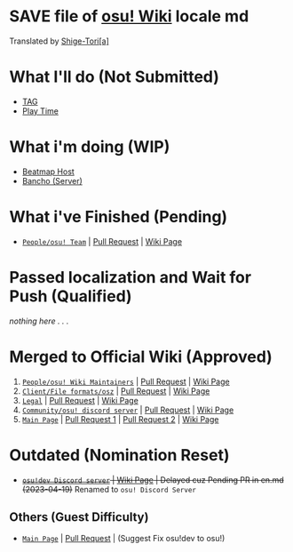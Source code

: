 # SAVE file of [osu! Wiki](https://github.com/ppy/osu-wiki) locale md
Translated by [Shige-Tori[a]](https://osu.ppy.sh/u/4459449)

# What I'll do (Not Submitted)
* [TAG](https://github.com/Sitoria/osuwiki-kor-locale/blob/main/Beatmap/%ED%83%9C%EA%B7%B8.md)
* [Play Time](https://github.com/Sitoria/osuwiki-kor-locale/blob/main/Beatmap/%ED%94%8C%ED%83%90.md)

# What i'm doing (WIP)
* [Beatmap Host](https://github.com/Sitoria/osuwiki-kor-locale/blob/main/Beatmap/%EB%B9%84%ED%8A%B8%EB%A7%B5%20%ED%98%B8%EC%8A%A4%ED%8A%B8.md)
* [Bancho (Server)](https://github.com/Sitoria/osuwiki-kor-locale/blob/main/Wiki/%EB%B0%98%EC%B5%B8%20(%EC%84%9C%EB%B2%84).md)

# What i've Finished (Pending)
* [`People/osu! Team`](https://github.com/Sitoria/osuwiki-kor-locale/blob/main/People/%EC%98%A4%EC%8A%A4%20%ED%8C%80%EC%9B%90%EB%93%A4.md) | [Pull Request](https://github.com/ppy/osu-wiki/pull/9297) | [Wiki Page](https://osu.ppy.sh/wiki/ko/People/osu!_team)

# Passed localization and Wait for Push (Qualified)
*nothing here . . .*

# Merged to Official Wiki (Approved)
1. [`People/osu! Wiki Maintainers`](https://github.com/Sitoria/osuwiki-kor-locale/blob/main/People/%EC%9C%84%ED%82%A4%20%EA%B4%80%EB%A6%AC%EC%9E%90.md) | [Pull Request](https://github.com/ppy/osu-wiki/pull/9150) | [Wiki Page](https://osu.ppy.sh/wiki/ko/People/osu!_wiki_maintainers) 
2. [`Client/File formats/osz`](https://github.com/Sitoria/osuwiki-kor-locale/blob/main/Client/File%20Format/osz%20(%ED%99%95%EC%9E%A5%EC%9E%90).md) | [Pull Request](https://github.com/ppy/osu-wiki/pull/9152) | [Wiki Page](https://osu.ppy.sh/wiki/ko/Client/File_formats/Osz_(file_format))
3. [`Legal`](https://github.com/Sitoria/osuwiki-kor-locale/blob/main/Wiki/%EB%B2%95%EB%A5%A0.md) | [Pull Request](https://github.com/ppy/osu-wiki/pull/9173) | [Wiki Page](https://osu.ppy.sh/legal/ko)
4. [`Community/osu! discord server`](https://github.com/Sitoria/osuwiki-kor-locale/blob/main/Community/osu!%20%EB%94%94%EC%BD%94%20%EC%84%9C%EB%B2%84.md) | [Pull Request](https://github.com/ppy/osu-wiki/pull/9174) | [Wiki Page](https://osu.ppy.sh/wiki/ko/Community/osu!_Discord_server)
5. [`Main Page`](https://github.com/Sitoria/osuwiki-kor-locale/blob/main/Wiki/%EB%A9%94%EC%9D%B8%ED%8E%98%EC%9D%B4%EC%A7%80.md) | [Pull Request 1](https://github.com/ppy/osu-wiki/pull/9225) | [Pull Request 2](https://github.com/ppy/osu-wiki/pull/9296) | [Wiki Page](https://osu.ppy.sh/wiki/ko/Main_Page)

# Outdated (Nomination Reset)
* ~~[`osu!dev Discord server`](https://github.com/Sitoria/osuwiki-kor-locale/blob/main/Community/osu!%20%EA%B0%9C%EB%B0%9C%20%EB%94%94%EC%BD%94%EC%84%AD.md) | [Wiki Page](https://osu.ppy.sh/wiki/ko/Community/osu!dev_Discord_server) | Delayed cuz Pending PR in en.md (2023-04-19)~~ Renamed to `osu! Discord Server`

## Others (Guest Difficulty)
* [`Main Page`](https://github.com/ppy/osu-wiki/pull/9196/commits/a2ed572e4c468589168085837a2486d8a6442336) | [Pull Request](https://github.com/ppy/osu-wiki/pull/9196) | (Suggest Fix osu!dev to osu!)

